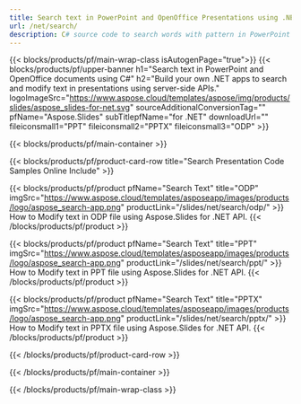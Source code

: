 ```yaml
---
title: Search text in PowerPoint and OpenOffice Presentations using .NET 
url: /net/search/
description: C# source code to search words with pattern in PowerPoint and OpenOffice™ presentations
---
```


{{< blocks/products/pf/main-wrap-class isAutogenPage="true">}}
{{< blocks/products/pf/upper-banner h1="Search text in  PowerPoint and OpenOffice documents using C#" h2="Build your own .NET apps to search and modify text in presentations using server-side APIs." logoImageSrc="https://www.aspose.cloud/templates/aspose/img/products/slides/aspose_slides-for-net.svg" sourceAdditionalConversionTag="" pfName="Aspose.Slides" subTitlepfName="for .NET" downloadUrl="" fileiconsmall1="PPT" fileiconsmall2="PPTX" fileiconsmall3="ODP" >}}

{{< blocks/products/pf/main-container >}}

{{< blocks/products/pf/product-card-row title="Search Presentation Code Samples Online Include" >}}

{{< blocks/products/pf/product pfName="Search Text" title="ODP" imgSrc="https://www.aspose.cloud/templates/asposeapp/images/products/logo/aspose_search-app.png" productLink="/slides/net/search/odp/" >}}
How to Modify text in ODP file using Aspose.Slides for .NET API.
{{< /blocks/products/pf/product >}}

{{< blocks/products/pf/product pfName="Search Text" title="PPT" imgSrc="https://www.aspose.cloud/templates/asposeapp/images/products/logo/aspose_search-app.png" productLink="/slides/net/search/ppt/" >}}
How to Modify text in PPT file using Aspose.Slides for .NET API.
{{< /blocks/products/pf/product >}}

{{< blocks/products/pf/product pfName="Search Text" title="PPTX" imgSrc="https://www.aspose.cloud/templates/asposeapp/images/products/logo/aspose_search-app.png" productLink="/slides/net/search/pptx/" >}}
How to Modify text in PPTX file using Aspose.Slides for .NET API.
{{< /blocks/products/pf/product >}}



{{< /blocks/products/pf/product-card-row >}}

{{< /blocks/products/pf/main-container >}}
    
{{< /blocks/products/pf/main-wrap-class >}}